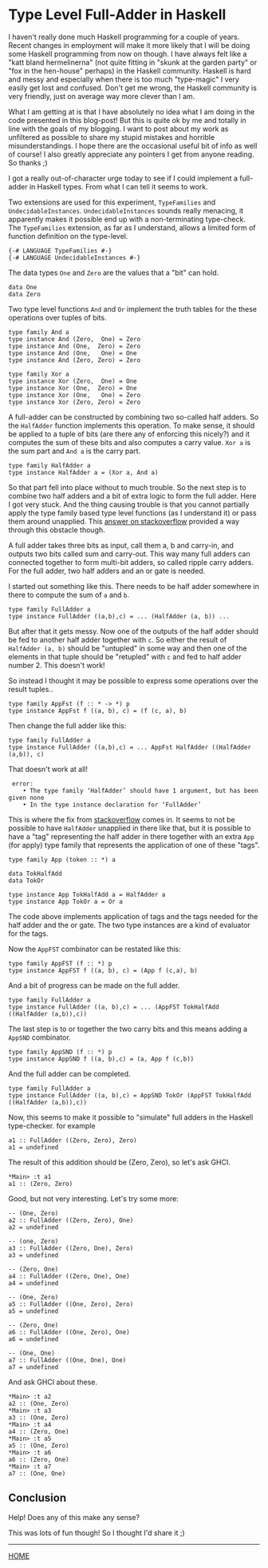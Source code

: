 

# Type Level Full-Adder in Haskell

I haven't really done much Haskell programming for a couple of years.
Recent changes in employment will make it more likely that I will be
doing some Haskell programming from now on though. I have always felt
like a "katt bland hermelinerna" (not quite fitting in "skunk at the
garden party" or "fox in the hen-house" perhaps) in the Haskell
community. Haskell is hard and messy and especially when there is too
much "type-magic" I very easily get lost and confused. Don't get me
wrong, the Haskell community is very friendly, just on average way
more clever than I am. 

What I am getting at is that I have absolutely no idea what I am doing
in the code presented in this blog-post! But this is quite ok by me and
totally in line with the goals of my blogging. I want to post about my
work as unfiltered as possible to share my stupid mistakes and
horrible misunderstandings. I hope there are the occasional useful
bit of info as well of course! I also greatly appreciate any pointers
I get from anyone reading. So thanks ;)

I got a really out-of-character urge today to see if I could implement
a full-adder in Haskell types. From what I can tell it seems to work.

Two extensions are used for this experiment, `TypeFamilies` and
`UndecidableInstances`.  `UndecidableInstances` sounds really
menacing, it apparently makes it possible end up with a
non-terminating type-check. The `TypeFamilies` extension, as far as I
understand, allows a limited form of function definition on the
type-level. 

```
{-# LANGUAGE TypeFamilies #-}
{-# LANGUAGE UndecidableInstances #-}
``` 

The data types `One` and `Zero` are the values that a "bit" can hold.

```
data One
data Zero
``` 

Two type level functions `And` and `Or` implement the truth tables for
the these operations over tuples of bits. 

```
type family And a
type instance And (Zero,  One) = Zero
type instance And (One,  Zero) = Zero
type instance And (One,   One) = One
type instance And (Zero, Zero) = Zero

type family Xor a
type instance Xor (Zero,  One) = One
type instance Xor (One,  Zero) = One
type instance Xor (One,   One) = Zero
type instance Xor (Zero, Zero) = Zero
``` 

A full-adder can be constructed by combining two so-called half
adders.  So the `HalfAdder` function implements this operation. To
make sense, it should be applied to a tuple of bits (are there any of
enforcing this nicely?) and it computes the sum of these bits and also
computes a carry value. `Xor a` is the sum part and `And a` is the
carry part.

``` 
type family HalfAdder a
type instance HalfAdder a = (Xor a, And a)
``` 

So that part fell into place without to much trouble. So the next step
is to combine two half adders and a bit of extra logic to form the full
adder. Here I got very stuck. And the thing causing trouble is that
you cannot partially apply the type family based type level functions
(as I understand it) or pass them around unapplied. This [answer on
stackoverflow](https://stackoverflow.com/questions/50494228/type-family-as-argument-to-type-synonym)
provided a way through this obstacle though.

A full adder takes three bits as input, call them a, b and carry-in,
and outputs two bits called sum and carry-out.  This way many full
adders can connected together to form multi-bit adders, so called
ripple carry adders. For the full adder, two half adders and an or
gate is needed.

I started out something like this. There needs to be half adder somewhere in there to compute the sum of `a` and `b`. 
``` 
type family FullAdder a
type instance FullAdder ((a,b),c) = ... (HalfAdder (a, b)) ... 
```

But after that it gets messy. Now one of the outputs of the half adder
should be fed to another half adder together with `c`. So either the
result of `HalfAdder (a, b)` should be "untupled" in some way and then
one of the elements in that tuple should be "retupled" with `c` and
fed to half adder number 2. This doesn't work!

So instead I thought it may be possible to express some operations over the result tuples..

```
type family AppFst (f :: * -> *) p
type instance AppFst f ((a, b), c) = (f (c, a), b)
```

Then change the full adder like this:

```
type family FullAdder a
type instance FullAdder ((a,b),c) = ... AppFst HalfAdder ((HalfAdder (a,b)), c)
```

That doesn't work at all!

```
 error:
    • The type family ‘HalfAdder’ should have 1 argument, but has been given none
    • In the type instance declaration for ‘FullAdder’
```     

This is where the fix from
[stackoverflow](https://stackoverflow.com/questions/50494228/type-family-as-argument-to-type-synonym)
comes in. It seems to not be possible to have `HalfAdder` unapplied in
there like that, but it is possible to have a "tag" representing the
half adder in there together with an extra `App` (for apply) type
family that represents the application of one of these "tags".

```
type family App (token :: *) a

data TokHalfAdd
data TokOr

type instance App TokHalfAdd a = HalfAdder a
type instance App TokOr a = Or a
```

The code above implements application of tags and the tags needed for
the half adder and the or gate. The two type instances are a kind of evaluator for
the tags. 

Now the `AppFST` combinator can be restated like this:

```
type family AppFST (f :: *) p
type instance AppFST f ((a, b), c) = (App f (c,a), b)
```

And a bit of progress can be made on the full adder.

```
type family FullAdder a
type instance FullAdder ((a, b),c) = ... (AppFST TokHalfAdd ((HalfAdder (a,b)),c))
``` 

The last step is to or together the two carry bits and this means adding a `AppSND` combinator.

```
type family AppSND (f :: *) p
type instance AppSND f ((a, b),c) = (a, App f (c,b))
```

And the full adder can be completed.

``` 
type family FullAdder a
type instance FullAdder ((a, b),c) = AppSND TokOr (AppFST TokHalfAdd ((HalfAdder (a,b)),c))
```


Now, this seems to make it possible to "simulate" full adders in the Haskell type-checker.
for example 

```
a1 :: FullAdder ((Zero, Zero), Zero)
a1 = undefined
```

The result of this addition should be (Zero, Zero), so let's ask GHCI. 
```
*Main> :t a1
a1 :: (Zero, Zero)
``` 

Good, but not very interesting. Let's try some more: 

``` 
-- (One, Zero)
a2 :: FullAdder ((Zero, Zero), One)
a2 = undefined 

-- (one, Zero)
a3 :: FullAdder ((Zero, One), Zero)
a3 = undefined

-- (Zero, One)
a4 :: FullAdder ((Zero, One), One)
a4 = undefined 

-- (One, Zero)
a5 :: FullAdder ((One, Zero), Zero)
a5 = undefined 

-- (Zero, One)
a6 :: FullAdder ((One, Zero), One)
a6 = undefined 

-- (One, One)
a7 :: FullAdder ((One, One), One)
a7 = undefined 
```

And ask GHCI about these. 

``` 
*Main> :t a2
a2 :: (One, Zero)
*Main> :t a3
a3 :: (One, Zero)
*Main> :t a4
a4 :: (Zero, One)
*Main> :t a5
a5 :: (One, Zero)
*Main> :t a6
a6 :: (Zero, One)
*Main> :t a7
a7 :: (One, One)
```

## Conclusion

Help! Does any of this make any sense? 

This was lots of fun though! So I thought I'd share it ;) 


___

[HOME](https://svenssonjoel.github.io)
